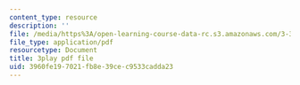 ```yaml
---
content_type: resource
description: ''
file: /media/https%3A/open-learning-course-data-rc.s3.amazonaws.com/3-320-atomistic-computer-modeling-of-materials-sma-5107-spring-2005/3960fe197021fb8e39cec9533cadda23_3HXG1kxmYVs.pdf
file_type: application/pdf
resourcetype: Document
title: 3play pdf file
uid: 3960fe19-7021-fb8e-39ce-c9533cadda23
---
```

